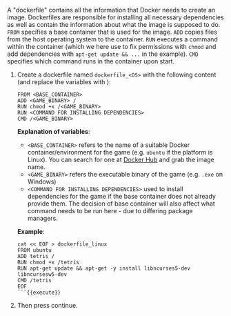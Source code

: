 A "dockerfile" contains all the information that Docker needs to create an image. Dockerfiles are responsible for installing all necessary dependencies as well as contain the information about what the image is supposed to do. ```FROM``` specifies a base container that is used for the image. ```ADD``` copies files from the host operating system to the container. ```RUN``` executes a command within the container (which we here use to fix permissions with ```chmod``` and add dependencies with ```apt-get update && ...``` in the example). ```CMD``` specifies which command runs in the container upon start.

1. Create a dockerfile named ```dockerfile_<OS>``` with the following content (and replace the variables with ): 
   
   ``` 
   FROM <BASE_CONTAINER>
   ADD <GAME_BINARY> /
   RUN chmod +x /<GAME_BINARY>
   RUN <COMMAND FOR INSTALLING DEPENDENCIES>
   CMD /<GAME_BINARY>
   ```
   
   **Explanation of variables**:
   
   - ```<BASE_CONTAINER>``` refers to the name of a suitable Docker container/environment for the game (e.g. ```ubuntu``` if the platform is Linux). You can search for one at [Docker Hub](https://hub.docker.com/) and grab the image name.
   - ```<GAME_BINARY>``` refers the executable binary of the game (e.g. ```.exe``` on Windows)
   - ```<COMMAND FOR INSTALLING DEPENDENCIES>``` used to install dependencies for the game if the base container does not already provide them. The decision of base container will also affect what command needs to be run here - due to differing package managers.  
   
   **Example**:

   ```
   cat << EOF > dockerfile_linux
   FROM ubuntu
   ADD tetris /
   RUN chmod +x /tetris
   RUN apt-get update && apt-get -y install libncurses5-dev libncursesw5-dev
   CMD /tetris
   EOF
   ```{{execute}}
   
2. Then press continue.

